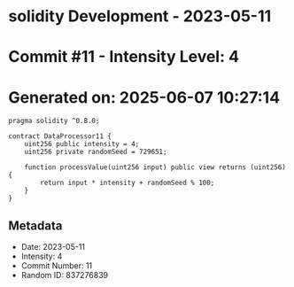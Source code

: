﻿# solidity Development - 2023-05-11
# Commit #11 - Intensity Level: 4
# Generated on: 2025-06-07 10:27:14
```solidity
pragma solidity ^0.8.0;

contract DataProcessor11 {
    uint256 public intensity = 4;
    uint256 private randomSeed = 729651;

    function processValue(uint256 input) public view returns (uint256) {
        return input * intensity + randomSeed % 100;
    }
}
```
## Metadata
- Date: 2023-05-11
- Intensity: 4
- Commit Number: 11
- Random ID: 837276839
